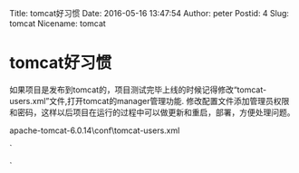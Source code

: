 ﻿Title: tomcat好习惯
Date: 2016-05-16 13:47:54
Author: peter
Postid: 4
Slug: tomcat
Nicename: tomcat

# tomcat好习惯

如果项目是发布到tomcat的，项目测试完毕上线的时候记得修改“tomcat-users.xml”文件,打开tomcat的manager管理功能.
修改配置文件添加管理员权限和密码，这样以后项目在运行的过程中可以做更新和重启，部署，方便处理问题。


apache-tomcat-6.0.14\conf\tomcat-users.xml

`  
<?xml version='1.0' encoding='utf-8'?>
<tomcat-users>
  <role rolename="manager"/>
  <user username="tomcat" password="tomcat" roles="manager"/>
</tomcat-users>
`

